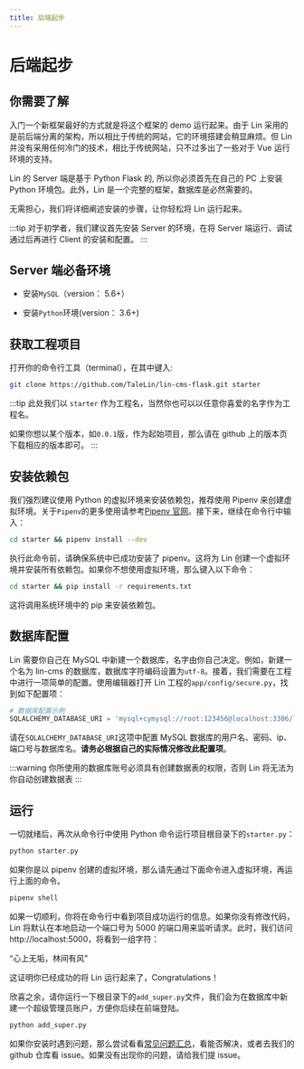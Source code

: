 ```yaml
---
title: 后端起步
---
```


#  后端起步

## 你需要了解

入门一个新框架最好的方式就是将这个框架的 demo 运行起来。由于 Lin 采用的是前后端分离的架构，所以相比于传统的网站，它的环境搭建会稍显麻烦。但 Lin 并没有采用任何冷门的技术，相比于传统网站，只不过多出了一些对于 Vue 运行环境的支持。

Lin 的 Server 端是基于 Python Flask 的, 所以你必须首先在自己的 PC 上安装 Python 环境包。此外，Lin 是一个完整的框架，数据库是必然需要的。

无需担心，我们将详细阐述安装的步骤，让你轻松将 Lin 运行起来。

:::tip
对于初学者，我们建议首先安装 Server 的环境，在将 Server 端运行、调试通过后再进行 Client 的安装和配置。
:::

## Server 端必备环境

- 安装`MySQL`（version： 5.6+）

- 安装`Python`环境(version： 3.6+)

## 获取工程项目

打开你的命令行工具（terminal），在其中键入:

```bash
git clone https://github.com/TaleLin/lin-cms-flask.git starter
```

:::tip
此处我们以 `starter` 作为工程名，当然你也可以以任意你喜爱的名字作为工程名。

如果你想以某个版本，如`0.0.1`版，作为起始项目，那么请在 github 上的版本页下载相应的版本即可。
:::

## 安装依赖包

我们强烈建议使用 Python 的虚拟环境来安装依赖包，推荐使用 Pipenv 来创建虚拟环境。关于`Pipenv`的更多使用请参考[Pipenv 官网](https://pipenv.readthedocs.io/en/latest/)。接下来，继续在命令行中输入：

```bash
cd starter && pipenv install --dev
```

执行此命令前，请确保系统中已成功安装了 pipenv。这将为 Lin 创建一个虚拟环境并安装所有依赖包。如果你不想使用虚拟环境，那么键入以下命令：

```bash
cd starter && pip install -r requirements.txt
```

这将调用系统环境中的 pip 来安装依赖包。

## 数据库配置

Lin 需要你自己在 MySQL 中新建一个数据库，名字由你自己决定。例如，新建一个名为 lin-cms 的数据库，数据库字符编码设置为`utf-8`。接着，我们需要在工程中进行一项简单的配置。使用编辑器打开 Lin 工程的`app/config/secure.py`，找到如下配置项：

```py
# 数据库配置示例
SQLALCHEMY_DATABASE_URI = 'mysql+cymysql://root:123456@localhost:3306/lin-cms'
```

请在`SQLALCHEMY_DATABASE_URI`这项中配置 MySQL 数据库的用户名、密码、ip、端口号与数据库名。**请务必根据自己的实际情况修改此配置项**。

:::warning
你所使用的数据库账号必须具有创建数据表的权限，否则 Lin 将无法为你自动创建数据表
:::

## 运行

一切就绪后，再次从命令行中使用 Python 命令运行项目根目录下的`starter.py`：

```bash
python starter.py
```

如果你是以 pipenv 创建的虚拟环境，那么请先通过下面命令进入虚拟环境，再运行上面的命令。

```bash
pipenv shell
```

如果一切顺利，你将在命令行中看到项目成功运行的信息。如果你没有修改代码，Lin 将默认在本地启动一个端口号为 5000 的端口用来监听请求。此时，我们访问http://localhost:5000，将看到一组字符：

“心上无垢，林间有风"

这证明你已经成功的将 Lin 运行起来了，Congratulations！

欣喜之余，请你运行一下根目录下的`add_super.py`文件，我们会为在数据库中新建一个超级管理员账户，方便你后续在前端登陆。

```bash
python add_super.py
```

如果你安装时遇到问题，那么尝试看看[常见问题汇总](../server/questions.md)，看能否解决，或者去我们的 github 仓库看 issue。如果没有出现你的问题，请给我们提 issue。

<RightMenu/>

